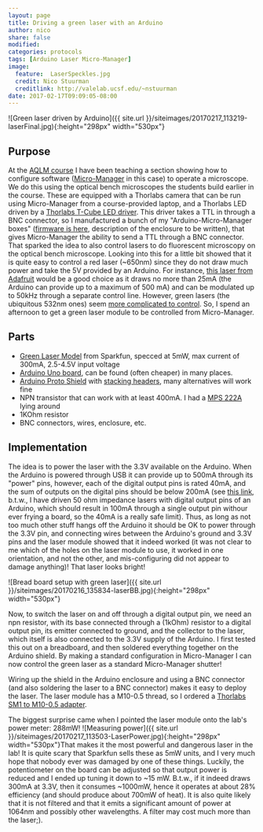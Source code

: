 ```yaml
---
layout: page
title: Driving a green laser with an Arduino
author: nico
share: false
modified:
categories: protocols
tags: [Arduino Laser Micro-Manager]
image:
  feature:  LaserSpeckles.jpg
  credit: Nico Stuurman
  creditlink: http://valelab.ucsf.edu/~nstuurman
date: 2017-02-17T09:09:05-08:00
---
```

![Green laser driven by Arduino]({{ site.url }}/siteimages/20170217_113219-laserFinal.jpg){:height="298px" width="530px"}

## Purpose
At the [AQLM course](http://www.mbl.edu/education/courses/analytical-quantitative-light-microscopy/) I have been teaching a section showing how to configure software ([Micro-Manager](http://micro-manager.org) in this case) to operate a microscope.  We do this using the optical bench microscopes the students build earlier in the course.  These are equipped with a Thorlabs camera that can be run using Micro-Manager from a course-provided laptop, and a Thorlabs LED driven by a [Thorlabs T-Cube LED driver](https://www.thorlabs.com/thorproduct.cfm?partnumber=LEDD1B).  This driver takes a TTL in through a BNC connector, so I manufactured a bunch of my "Arduino-Micro-Manager boxes" ([firmware is here](https://github.com/micro-manager/micro-manager/blob/master/DeviceAdapters/Arduino/AOTFcontroller/AOTFcontroller.ino), description of the enclosure to be written), that gives Micro-Manager the ability to send a TTL through a BNC connector.  That sparked the idea to also control lasers to do fluorescent microscopy on the optical bench microscope.  Looking into this for a little bit showed that it is quite easy to control a red laser (~650nm) since they do not draw much power and take the 5V provided by an Arduino.  For instance, [this laser from Adafruit](https://www.adafruit.com/products/1056) would be a good choice as it draws no more than 25mA (the Arduino can provide up to a maximum of 500 mA) and can be modulated up to 50kHz through a separate control line.  However, green lasers (the ubiquitous 532nm ones) seem [more complicated to control](https://forum.arduino.cc/index.php?topic=52984.0). So, I spend an afternoon to get a green laser module to be controlled from Micro-Manager.

## Parts
* [Green Laser Model](https://www.sparkfun.com/products/9906) from Sparkfun, specced at 5mW, max current of 300mA, 2.5-4.5V input voltage
* [Arduino Uno board](http://www.digikey.com/product-detail/en/arduino/A000066/1050-1024-ND/2784006), can be found (often cheaper) in many places.
* [Arduino Proto Shield](http://www.digikey.com/products/en?keywords=1568-1336-ND) with [stacking headers](http://www.digikey.com/products/en?keywords=1528-1074-ND), many alternatives will work fine
* NPN transistor that can work with at least 400mA.  I had a [MPS 222A](http://www.farnell.com/datasheets/115091.pdf) lying around
* 1KOhm resistor
* BNC connectors, wires, enclosure, etc.

## Implementation
The idea is to power the laser with the 3.3V available on the Arduino.  When the Arduino is powered through USB it can provide up to 500mA through its "power" pins, however, each of the digital output pins is rated 40mA, and the sum of outputs on the digital pins should be below 200mA (see [this link](http://www.electricrcaircraftguy.com/2014/02/arduino-power-current-and-voltage.html), b.t.w., I have driven 50 ohm impedance lasers with digital output pins of an Arduino, which should result in 100mA through a single output pin withour ever frying a board, so the 40mA is a really safe limit).  Thus, as long as not too much other stuff hangs off the Arduino it should be OK to power through the 3.3V pin, and connecting wires between the Arduino's ground and 3.3V pins and the laser module showed that it indeed worked (it was not clear to me which of the holes on the laser module to use, it worked in one orientation, and not the other, and mis-configuring did not appear to damage anything)!  That laser looks bright!


![Bread board setup with green laser]({{ site.url }}/siteimages/20170216_135834-laserBB.jpg){:height="298px" width="530px"}

   
Now, to switch the laser on and off through a digital output pin, we need an npn resistor, with its base connected through a (1kOhm) resistor to a digital output pin, its emitter connected to ground, and the collector to the laser, which itself is also connected to the 3.3V supply of the Arduino.  I first tested this out on a breadboard, and then soldered everything together on the Arduino shield. By making a standard configuration in Micro-Manager I can now control the green laser as a standard Micro-Manager shutter!

   
Wiring up the shield in the Arduino enclosure and using a BNC connector (and also soldering the laser to a BNC connector) makes it easy to deploy the laser. The laser module has a M10-0.5 thread, so I ordered a [Thorlabs SM1 to M10-0.5 adapter](https://www.thorlabs.com/thorproduct.cfm?partnumber=S1TM10).    


The biggest surprise came when I pointed the laser module onto the lab's power meter: 288mW!  ![Measuring power]({{ site.url }}/siteimages/20170217_113503-LaserPower.jpg){:height="298px" width="530px"}That makes it the most powerful and dangerous laser in the lab! It is quite scary that Sparkfun sells these as 5mW units, and I very much hope that nobody ever was damaged by one of these things.  Luckily, the potentiometer on the board can be adjusted so that output power is reduced and I ended up tuning it down to ~15 mW.  B.t.w., if it indeed draws 300mA at 3.3V, then it consumes ~1000mW, hence it operates at about 28% efficiency (and should produce about 700mW of heat).  It is also quite likely that it is not filtered and that it emits a significant amount of power at 1064nm and possibly other wavelengths. A filter may cost much more than the laser;).  






